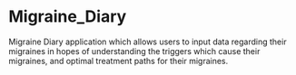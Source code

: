 # Migraine_Diary
Migraine Diary application which allows users to input data regarding their migraines in hopes of understanding the triggers which cause their migraines, and optimal treatment paths for their migraines.
